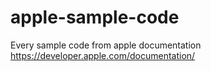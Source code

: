 # apple-sample-code
Every sample code from apple documentation https://developer.apple.com/documentation/
